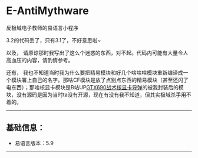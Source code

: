 # E-AntiMythware
反极域电子教师的易语言小程序

3.2的代码丢了，只有3.1了，不好意思啦~

以及，
请原谅那时我写出了这么个迷惑的东西，对不起。代码内可能有大量令人高血压的内容，请酌情参考。

还有，
我也不知道当时我为什么要把精易模块和好几个啥啥啥模块重新编译成一个模块署上自己的名字。那啥CF模块是放了点别点东西的精易模块（甚至还闪了电东西）；那啥核显卡模块是B站UP[GTX690战术核显卡导弹](https://space.bilibili.com/179757857)的被我封装后的模块，没有源码是因为当时ta没有开源，现在有没有我不知道，但其实极域杀手用不着的。

---

## 基础信息：

- 易语言版本：5.9
---
